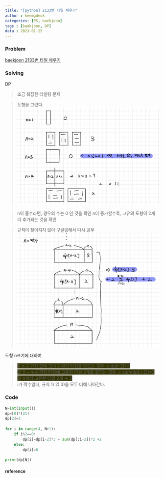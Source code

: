 ```yaml
---
title: "[python] 2133번 타일 채우기"
author : keemgdeok
categories: [PS, baekjoon]
tags : [baekjoon, DP]
data : 2023-01-25
---
```



### Problem
[baekjoon 2133번 타일 채우기](https://www.acmicpc.net/problem/2133)


### Solving 
DP
> 조금 복잡한 타일링 문제

> 도형을 그렸다.
![2133-1](/assets/img/2133-1.png)  

> n이 홀수라면, 경우의 수는 0 인 것을 확인
> n이 증가할수록, 고유의 도형이 2개 더 추가되는 것을 확인
> 

> 규칙이 찾아지지 않아 구글링해서 다시 공부
![2133-2](/assets/img/2133-2.png)  

도형 n크기에 대하여
><span style="background-color:#333300">1\) n-2 까지 값에 크기 2 짜리 타일을 만드는 경우 → dp[i-2]*3  </span>  
><span style="background-color:#333300">2\) 0 ~ n-4 까지 타일에 고유한 타일 2개를 붙히는 경우 → sum(dp[:i-2])*2  </span>  
><span style="background-color:#333300">3\) n짜리 고유한 타일 2개 → 2  </span>  
i가 짝수일때, 규칙 1\) 2\) 3\)을 모두 더해 나아간다.
  

### Code
```py
N=int(input())
dp=[0]*(31)
dp[2]=3

for i in range(4, N+1):
    if i%2==0:
        dp[i]=dp[i-2]*3 + sum(dp[:i-2])*2 +2
    else:
        dp[i]=0

print(dp[N])

```


#### reference
